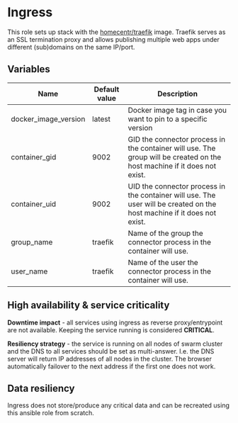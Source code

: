 # Ingress

This role sets up stack with the [homecentr/traefik](https://github.com/homecentr/docker-traefik) image. Traefik serves as an SSL termination proxy and allows publishing multiple web apps under different (sub)domains on the same IP/port.

## Variables

| Name | Default value | Description |
|----|-----------|-----------|
| docker_image_version | latest | Docker image tag in case you want to pin to a specific version |
| container_gid | 9002 | GID the connector process in the container will use. The group will be created on the host machine if it does not exist. |
| container_uid | 9002 | UID the connector process in the container will use. The user will be created on the host machine if it does not exist. |
| group_name | traefik | Name of the group the connector process in the container will use. |
| user_name | traefik | Name of the user the connector process in the container will use. |

## High availability & service criticality

**Downtime impact** - all services using ingress as reverse proxy/entrypoint are not available. Keeping the service running is considered **CRITICAL**.

**Resiliency strategy** - the service is running on all nodes of swarm cluster and the DNS to all services should be set as multi-answer. I.e. the DNS server will return IP addresses of all nodes in the cluster. The browser automatically failover to the next address if the first one does not work.

## Data resiliency

Ingress does not store/produce any critical data and can be recreated using this ansible role from scratch.